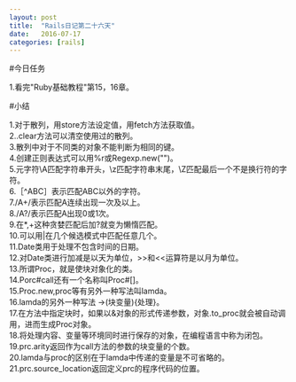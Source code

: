 ```yaml
---
layout: post
title:  "Rails日记第二十六天"
date:   2016-07-17
categories: [rails]
---
```


#今日任务

1.看完"Ruby基础教程"第15，16章。  

#小结

1.对于散列，用store方法设定值，用fetch方法获取值。  
2..clear方法可以清空使用过的散列。  
3.散列中对于不同类的对象不能判断为相同的键。  
4.创建正则表达式可以用%r或Regexp.new("")。  
5.元字符\A匹配字符串开头，\z匹配字符串末尾，\Z匹配最后一个不是换行符的字符。  
6.［^ABC］表示匹配ABC以外的字符。  
7./A+/表示匹配A连续出现一次及以上。  
8./A?/表示匹配A出现0或1次。  
9.在*,+这种贪婪匹配后加?就变为懒惰匹配。  
10.可以用|在几个候选模式中匹配任意几个。  
11.Date类用于处理不包含时间的日期。  
12.对Date类进行加减是以天为单位，>>和<<运算符是以月为单位。  
13.所谓Proc，就是使块对象化的类。  
14.Porc#call还有一个名称叫Proc#[]。  
15.Proc.new,proc等有另外一种写法叫lamda。  
16.lamda的另外一种写法 ->(块变量){处理}。  
17.在方法中指定块时，如果以&对象的形式传递参数，对象.to_proc就会被自动调用，进而生成Proc对象。  
18.将处理内容、变量等环境同时进行保存的对象，在编程语言中称为闭包。  
19.prc.arity返回作为call方法的参数的块变量的个数。  
20.lamda与proc的区别在于lamda中传递的变量是不可省略的。  
21.prc.source_location返回定义prc的程序代码的位置。  
